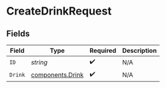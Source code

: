 # CreateDrinkRequest


## Fields

| Field                                                | Type                                                 | Required                                             | Description                                          |
| ---------------------------------------------------- | ---------------------------------------------------- | ---------------------------------------------------- | ---------------------------------------------------- |
| `ID`                                                 | *string*                                             | :heavy_check_mark:                                   | N/A                                                  |
| `Drink`                                              | [components.Drink](../../models/components/drink.md) | :heavy_check_mark:                                   | N/A                                                  |